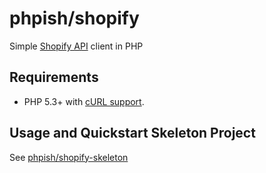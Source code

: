 # phpish/shopify

Simple [Shopify API](http://api.shopify.com/) client in PHP


## Requirements

* PHP 5.3+ with [cURL support](http://php.net/manual/en/book.curl.php).


## Usage and Quickstart Skeleton Project

See [phpish/shopify-skeleton](https://github.com/phpish/shopify-skeleton)